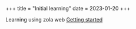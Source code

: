 +++
title = "Initial learning"
date = 2023-01-20
+++

Learning using zola web [Getting started](https://www.getzola.org/documentation/getting-started/)